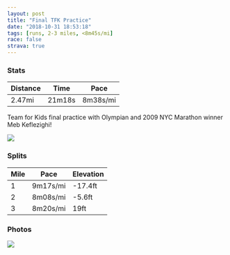 ```yaml
---
layout: post
title: "Final TFK Practice"
date: "2018-10-31 18:53:18"
tags: [runs, 2-3 miles, <8m45s/mi]
race: false
strava: true
---
```


### Stats

| Distance | Time | Pace |
|----------|------|------|
|2.47mi|21m18s|8m38s/mi|

Team for Kids final practice with Olympian and 2009 NYC Marathon winner Meb Keflezighi!

<img src='https://maps.googleapis.com/maps/api/staticmap?maptype=roadmap&path=enc:{kzwFptobMbAmAjJfMtGxDjGoGfBsHi@iCiNgKbAaJu@sE_GgEyB}EsFiCuBzBrAqBhC`@`MnMtBlEqAnF\nDhO~MuDbOyDxBeT}R&key=AIzaSyC1MId7bFpkLXNAaYhBSTb8jLyiSqzbDtM&size=800x800&markers=color:yellow|label:S|40.77262,-73.97721&markers=color:green|label:F|40.77243000000002,-73.97689999999996'>

### Splits

| Mile | Pace | Elevation |
|------|------|-----------|
|1|9m17s/mi|-17.4ft|
|2|8m08s/mi|-5.6ft|
|3|8m20s/mi|19ft|

### Photos
<img src='https://dgtzuqphqg23d.cloudfront.net/0pz9YhN0SYkCFiRIkR-Xkz4rUB3KTurz1i9txbAXf8U-768x768.jpg'>
